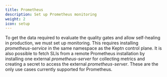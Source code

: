 ```yaml
---
title: Prometheus
description: Set up Prometheus monitoring
weight: 2
icon: setup
---
```


To get the data required to evaluate the quality gates and allow self-healing in production, we must set up monitoring.
This requires installing *prometheus-service* in the same namespace
as the Keptn control plane.
It is also possible to fetch SLIs from a remote Prometheus installation
by installing one external *prometheus-server* for collecting metrics
and creating a secret to access the external *prometheus-server*.
These are the only use cases currently supported for Prometheus.
